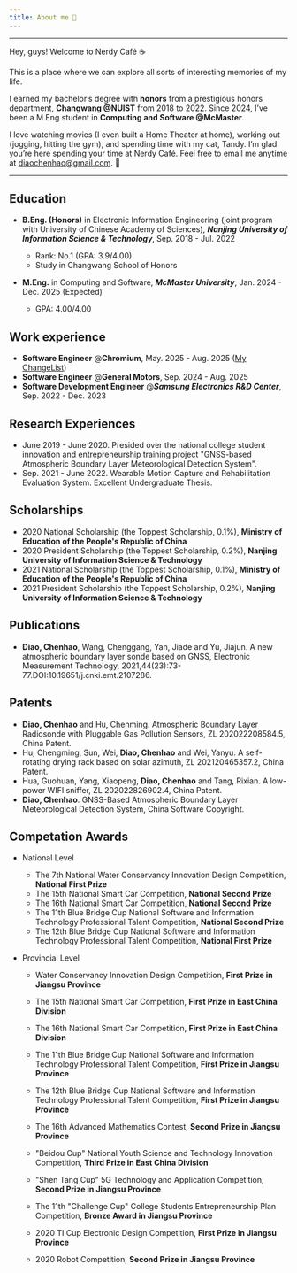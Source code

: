 ```yaml
---
title: About me 👋
---
```


---

Hey, guys! Welcome to Nerdy Café ☕️

This is a place where we can explore all sorts of interesting memories of my life. 

I earned my bachelor’s degree with **honors** from a prestigious honors department, **Changwang @NUIST** from 2018 to 2022. Since 2024, I’ve been a M.Eng student in **Computing and Software @McMaster**.

I love watching movies (I even built a Home Theater at home), working out (jogging, hitting the gym), and spending time with my cat, Tandy. I’m glad you’re here spending your time at Nerdy Café. Feel free to email me anytime at diaochenhao@gmail.com. 🤩

---

## Education

- <b><font>B.Eng. (Honors)</b> in Electronic Information Engineering (joint program with University of Chinese Academy of Sciences), ***Nanjing University of Information Science & Technology***, Sep. 2018 - Jul. 2022
  - Rank: No.1 (GPA: 3.9/4.00)
  - Study in Changwang School of Honors

- <b><font>M.Eng.</b> in Computing and Software, ***McMaster University***, Jan. 2024 - Dec. 2025 (Expected)
  - GPA: 4.00/4.00
  

## Work experience

- **Software Engineer** @**Chromium**, May. 2025 - Aug. 2025 ([My ChangeList](https://chromium-review.googlesource.com/c/chromium/src/+/6707102))
- **Software Engineer** @**General Motors**, Sep. 2024 - Aug. 2025
- **Software Development Engineer** @***Samsung Electronics R&D Center***, Sep. 2022 - Dec. 2023

## Research Experiences

- June 2019 - June 2020. Presided over the national college student innovation and entrepreneurship training project "GNSS-based Atmospheric Boundary Layer Meteorological Detection System". 
- Sep. 2021 - June 2022. Wearable Motion Capture and Rehabilitation Evaluation System. Excellent Undergraduate Thesis.

## Scholarships

- 2020 National Scholarship (the Toppest Scholarship, 0.1%), **Ministry of Education of the People's Republic of China**
- 2020 President Scholarship (the Toppest Scholarship, 0.2%), **Nanjing University of Information Science & Technology** 
- 2021 National Scholarship (the Toppest Scholarship, 0.1%), **Ministry of Education of the People's Republic of China**
- 2021 President Scholarship (the Toppest Scholarship, 0.2%), **Nanjing University of Information Science & Technology** 

## Publications

- **Diao, Chenhao**, Wang, Chenggang, Yan, Jiade and Yu, Jiajun. A new atmospheric boundary layer sonde based on GNSS, Electronic Measurement Technology, 2021,44(23):73-77.DOI:10.19651/j.cnki.emt.2107286.

## Patents

- **Diao, Chenhao** and Hu, Chenming. Atmospheric Boundary Layer Radiosonde with Pluggable Gas Pollution Sensors, ZL 202022208584.5, China Patent.
- Hu, Chengming, Sun, Wei, **Diao, Chenhao** and Wei, Yanyu. A self-rotating drying rack based on solar azimuth, ZL 202120465357.2, China Patent.
- Hua, Guohuan, Yang, Xiaopeng, **Diao, Chenhao** and Tang, Rixian. A low-power WIFI sniffer, ZL 202022826902.4, China Patent.
- **Diao, Chenhao**. GNSS-Based Atmospheric Boundary Layer Meteorological Detection System, China Software Copyright.

## Competation Awards

- National Level
  - The 7th National Water Conservancy Innovation Design Competition, **National First Prize**
  - The 15th National Smart Car Competition, **National Second Prize**
  - The 16th National Smart Car Competition, **National Second Prize**
  - The 11th Blue Bridge Cup National Software and Information Technology Professional Talent Competition, **National Second Prize**
  - The 12th Blue Bridge Cup National Software and Information Technology Professional Talent Competition, **National First Prize**

- Provincial Level

  - Water Conservancy Innovation Design Competition, **First Prize in Jiangsu Province**

  - The 15th National Smart Car Competition, **First Prize in East China Division**

  - The 16th National Smart Car Competition, **First Prize in East China Division**

  - The 11th Blue Bridge Cup National Software and Information Technology Professional Talent Competition, **First Prize in Jiangsu Province**

  - The 12th Blue Bridge Cup National Software and Information Technology Professional Talent Competition, **First Prize in Jiangsu Province**

  - The 16th Advanced Mathematics Contest, **Second Prize in Jiangsu Province**

  - "Beidou Cup" National Youth Science and Technology Innovation Competition, **Third Prize in East China Division**

  - "Shen Tang Cup" 5G Technology and Application Competition, **Second Prize in Jiangsu Province**

  - The 11th "Challenge Cup" College Students Entrepreneurship Plan Competition, **Bronze Award in Jiangsu Province**

  - 2020 TI Cup Electronic Design Competition, **First Prize in Jiangsu Province**

  - 2020 Robot Competition, **Second Prize in Jiangsu Province**

